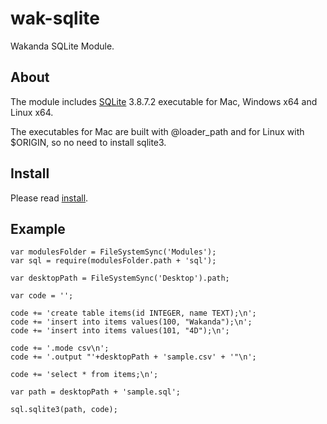 wak-sqlite
==========

Wakanda SQLite Module.

About
-----

The module includes [SQLite](http://www.sqlite.org) 3.8.7.2 executable for Mac, Windows x64 and Linux x64.

The executables for Mac are built with @loader_path and for Linux with $ORIGIN, so no need to install sqlite3.

Install
-------
Please read [install](https://github.com/miyako/wak-ftp/blob/master/install.md).

Example
-------
```
var modulesFolder = FileSystemSync('Modules');
var sql = require(modulesFolder.path + 'sql');

var desktopPath = FileSystemSync('Desktop').path;

var code = '';

code += 'create table items(id INTEGER, name TEXT);\n';
code += 'insert into items values(100, "Wakanda");\n';
code += 'insert into items values(101, "4D");\n';

code += '.mode csv\n';
code += '.output "'+desktopPath + 'sample.csv' + '"\n';

code += 'select * from items;\n';

var path = desktopPath + 'sample.sql';

sql.sqlite3(path, code);
```
